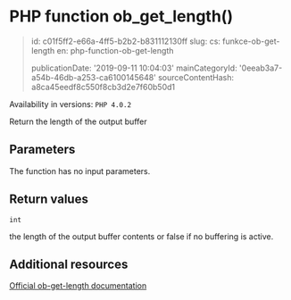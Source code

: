 PHP function ob_get_length()
============================

> id: c01f5ff2-e66a-4ff5-b2b2-b831112130ff
> slug:
> 	cs: funkce-ob-get-length
> 	en: php-function-ob-get-length
> 
> publicationDate: '2019-09-11 10:04:03'
> mainCategoryId: '0eeab3a7-a54b-46db-a253-ca6100145648'
> sourceContentHash: a8ca45eedf8c550f8cb3d2e7f60b50d1

Availability in versions: `PHP 4.0.2`

Return the length of the output buffer


Parameters
--------------

The function has no input parameters.

Return values
----------------

`int`

the length of the output buffer contents or false if no
buffering is active.

Additional resources
------------

[Official ob-get-length documentation](https://www.php.net/manual/en/function.ob-get-length.php)
